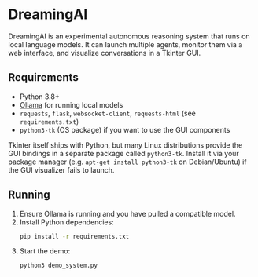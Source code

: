 # DreamingAI

DreamingAI is an experimental autonomous reasoning system that runs on local language models. It can launch multiple agents, monitor them via a web interface, and visualize conversations in a Tkinter GUI.

## Requirements
- Python 3.8+
- [Ollama](https://github.com/jmorganca/ollama) for running local models
- `requests`, `flask`, `websocket-client`, `requests-html` (see `requirements.txt`)
- `python3-tk` (OS package) if you want to use the GUI components

Tkinter itself ships with Python, but many Linux distributions provide the GUI bindings in a separate package called `python3-tk`. Install it via your package manager (e.g. `apt-get install python3-tk` on Debian/Ubuntu) if the GUI visualizer fails to launch.

## Running
1. Ensure Ollama is running and you have pulled a compatible model.
2. Install Python dependencies:
   ```bash
   pip install -r requirements.txt
   ```
3. Start the demo:
   ```bash
   python3 demo_system.py
   ```
